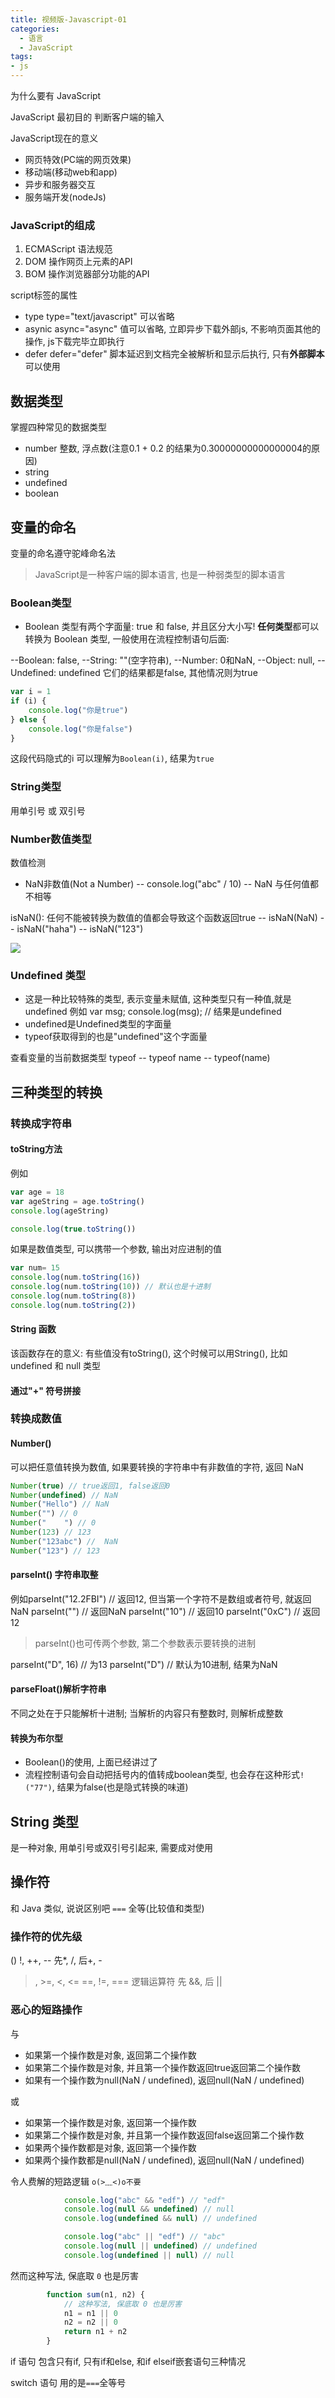 ```yaml
---
title: 视频版-Javascript-01
categories:
  - 语言
  - JavaScript
tags:
- js
---
```


为什么要有 JavaScript

JavaScript 最初目的
  判断客户端的输入

JavaScript现在的意义

* 网页特效(PC端的网页效果)
* 移动端(移动web和app)
* 异步和服务器交互
* 服务端开发(nodeJs)

### JavaScript的组成

1. ECMAScript
  语法规范
2. DOM
  操作网页上元素的API
3. BOM
  操作浏览器部分功能的API

script标签的属性

* type
type="text/javascript"
可以省略
* asynic
async="async"
值可以省略, 立即异步下载外部js, 不影响页面其他的操作, js下载完毕立即执行
* defer
defer="defer"
脚本延迟到文档完全被解析和显示后执行, 只有**外部脚本**可以使用

## 数据类型

掌握四种常见的数据类型

* number
整数, 浮点数(注意0.1 + 0.2 的结果为0.30000000000000004的原因)
* string
* undefined
* boolean

## 变量的命名

变量的命名遵守驼峰命名法

> JavaScript是一种客户端的脚本语言, 也是一种弱类型的脚本语言

### Boolean类型

* Boolean 类型有两个字面量: true 和 false, 并且区分大小写!
**任何类型**都可以转换为 Boolean 类型, 一般使用在流程控制语句后面:

--Boolean: false,
--String: ""(空字符串),
--Number: 0和NaN,
--Object: null,
--Undefined: undefined
它们的结果都是false, 其他情况则为true

```js
var i = 1
if (i) {
    console.log("你是true")
} else {
    console.log("你是false")
}
```

这段代码隐式的i 可以理解为`Boolean(i)`, 结果为`true`

### String类型

用单引号 或 双引号

### Number数值类型

数值检测

* NaN非数值(Not a Number)
-- console.log("abc" / 10)
-- NaN 与任何值都不相等

isNaN(): 任何不能被转换为数值的值都会导致这个函数返回true
-- isNaN(NaN)
-- isNaN("haha")
-- isNaN("123")

![](https://upload-images.jianshu.io/upload_images/1662509-f35fc7c7271e877f.png?imageMogr2/auto-orient/strip%7CimageView2/2/w/1240)

### Undefined 类型

* 这是一种比较特殊的类型, 表示变量未赋值, 这种类型只有一种值,就是undefined
例如
var msg;
console.log(msg); // 结果是undefined
* undefined是Undefined类型的字面量
* typeof获取得到的也是"undefined"这个字面量

查看变量的当前数据类型
typeof
-- typeof name
-- typeof(name)

## 三种类型的转换

### 转换成字符串

#### toString方法

例如

```Javascript
var age = 18
var ageString = age.toString()
console.log(ageString)

console.log(true.toString())
```

如果是数值类型, 可以携带一个参数, 输出对应进制的值

```Javascript
var num= 15
console.log(num.toString(16))
console.log(num.toString(10)) // 默认也是十进制
console.log(num.toString(8))
console.log(num.toString(2))
```

#### String 函数

该函数存在的意义: 有些值没有toString(), 这个时候可以用String(), 比如undefined 和 null 类型

#### 通过"+" 符号拼接

### 转换成数值

#### Number()

可以把任意值转换为数值, 如果要转换的字符串中有非数值的字符, 返回 NaN

```javascript
Number(true) // true返回1, false返回0
Number(undefined) // NaN
Number("Hello") // NaN
Number("") // 0
Number("    ") // 0
Number(123) // 123
Number("123abc") //  NaN
Number("123") // 123
```

#### parseInt() 字符串取整

例如parseInt("12.2FBI") // 返回12, 但当第一个字符不是数组或者符号, 就返回NaN
parseInt("") // 返回NaN
parseInt("10") // 返回10
parseInt("0xC") // 返回12

> parseInt()也可传两个参数, 第二个参数表示要转换的进制

parseInt("D", 16) // 为13
parseInt("D") // 默认为10进制, 结果为NaN

#### parseFloat()解析字符串

不同之处在于只能解析十进制;
当解析的内容只有整数时, 则解析成整数

#### 转换为布尔型

* Boolean()的使用, 上面已经讲过了
* 流程控制语句会自动把括号内的值转成boolean类型, 也会存在这种形式`!("77")`, 结果为false(也是隐式转换的味道)

## String 类型

是一种对象, 用单引号或双引号引起来, 需要成对使用

## 操作符

和 Java 类似, 说说区别吧
`===` 全等(比较值和类型)

### 操作符的优先级

()
!, ++, --
先*, /, 后+, -
>, >=, <, <=
==, !=, ===
逻辑运算符 先 &&, 后 ||

### 恶心的短路操作

与

* 如果第一个操作数是对象, 返回第二个操作数
* 如果第二个操作数是对象, 并且第一个操作数返回true返回第二个操作数
* 如果有一个操作数为null(NaN / undefined), 返回null(NaN / undefined)

或

* 如果第一个操作数是对象, 返回第一个操作数
* 如果第二个操作数是对象, 并且第一个操作数返回false返回第二个操作数
* 如果两个操作数都是对象, 返回第一个操作数
* 如果两个操作数都是null(NaN / undefined), 返回null(NaN / undefined)

令人费解的短路逻辑 `o(>﹏<)o不要`

```Javascript
            console.log("abc" && "edf") // "edf"
            console.log(null && undefined) // null
            console.log(undefined && null) // undefined

            console.log("abc" || "edf") // "abc"
            console.log(null || undefined) // undefined
            console.log(undefined || null) // null
```

然而这种写法, 保底取 `0` 也是厉害

```Javascript
        function sum(n1, n2) {
            // 这种写法, 保底取 0 也是厉害
            n1 = n1 || 0
            n2 = n2 || 0
            return n1 + n2
        }
```

if 语句
包含只有if, 只有if和else, 和if elseif嵌套语句三种情况

switch 语句
用的是`===`全等号
